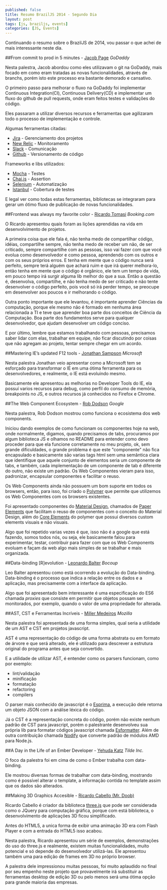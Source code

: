 ```yaml
---
published: false
title: Resumo BrazilJS 2014 - Segundo Dia
layout: post
tags: [js, braziljs, events]
categories: [JS, Events]
---
```

Continuando o resumo sobre o BrazilJS de 2014, vou passar o que achei de mais interessante neste dia.

##From commit to prod in 5 minutes - [Jacob Page](https://github.com/DullReferenceException) _GoDaddy_

Nesta palestra, Jacob abordou como eles utilizavam o git na GoDaddy, mais focado em como eram tratadas as novas funcionalidades, através de branchs, porém isto este processo era bastante demorado e cansativo.

O primeiro passo para melhorar o fluxo na GoDaddy foi implementar Continuous Integration(CI), Continuous Delivery(CD) e implementar um fluxo do github de pull requests, onde eram feitos testes e validações do código.

<!-- more -->

Eles passaram a utilizar diversos recursos e ferramentas que agilizaram todo o processo de implementação e controle.

Algumas ferramentas citadas:

* [Jira](https://www.atlassian.com/software/jira) - Gerenciamento dos projetos
* [New Relic](http://newrelic.com/) - Monitoramento
* [Slack](https://slack.com/) - Comunicação
* [Github](github.com) - Versionamento de código

Frameworks e libs utilizados:

* [Mocha](http://visionmedia.github.io/mocha) - Testes
* [Chai.js](http://chaijs.com/) - Assertion
* [Selenium](http://www.seleniumhq.org/) - Automatização
* [Istanbul](http://gotwarlost.github.io/istanbul) - Cobertura de testes

E legal ver como todas estas ferramentas, bibliotecas se integraram para gerar um ótimo fluxo de publicação de novas funcionalidades.

##Frontend was always my favorite color - [Ricardo Tomasi](https://github.com/ricardobeat) _Booking.com_

O Ricardo apresentou quais foram as lições aprendidas na vida em desenvolvimento de projetos.

A primeira coisa que ele fala é, não tenha medo de compartilhar código, idéias, compartilhe sempre, não tenha medo de receber um não, de ser criticado, sempre compartilhe com as pessoas, isso vai fazer com que você evolua como desenvolvedor e como pessoa, aprendendo com os outros e com os seus próprios erros. E tenha em mente que o código nunca será perfeito, sempre terá alguém que achará ruim e que irá querer melhora-lo, então tenha em mente que o código é orgânico, ele tem um tempo de vida, em pouco tempo irá surgir alguma lib melhor do que a sua. Então a questão é, desenvolva, compartilhe, e não tenha medo de ser criticado e não tente desenvolver o código perfeito, pois você só irá perder tempo, se preocupe em desenvolver aos poucos e ir melhorando o código.

Outra ponto importante que ele levantou, é importante aprender Ciências da computação, porque ele mesmo não é formado em nenhuma área relacionada a TI e teve que aprender boa parte dos conceitos de Ciência da Computação. Boa parte dos fundamentos serve para qualquer desenvolvedor, que ajudam desenvolver um código conciso.

E por último, lembre que estamos trabalhando com pessoas, precisamos saber lidar com elas, trabalhar em equipe, não ficar discutindo por coisas que não agregam ao projeto, tentar sempre chegar em um acordo.

##Mastering IE’s updated F12 tools - [Jonathan Sampson](https://github.com/jonathansampson) _Microsoft_

Nesta palestra Jonathan veio apresentar como a Microsoft tem se esforçado para transformar o IE em uma ótima ferramenta para os desenvolvedores, e realmente, o IE está evoluindo mesmo.

Basicamente ele apresentou as melhorias no Developer Tools do IE, ela possuí varios recursos para debug, como perfil do consumo de memória, breakpoints no JS, e outros recursos já conhecidos no Firefox e Chrome.

##The Web Component Ecosystem - [Rob Dodson](https://github.com/robdodson) _Google_

Nesta palestra, Rob Dodson mostrou como funciona o ecosistema dos web components.

Iniciou dando exemplos de como funcionam os componentes hoje na web, onde normalmente, digamos, quando precisamos de tabs, procuramos por algum biblioteca JS e olhamos no README para entender como devo proceder para que ela funcione corretamente no meu projeto, ok, sem grande dificuldades, o grande problema é que este "componente" não fica encapsulado e basicamente são varias tags html sem uma semântica clara que identifique que aquele conjunto de elementos seria um componente de tabs, e também, cada implementação de um componente de tab é diferente do outro, não existe um padrão. Os Web Componentes vieram para isso, padronizar, encapsular componentes e facilitar o reuso.

Os Web Components ainda não possuem um bom suporte em todos os browsers, então, para isso, foi criado o [Polymer](http://www.polymer-project.org/) que permite que utilizemos os Web Componentes com os browsers existentes.

Foi apresentado componentes do [Material Design](http://www.google.com/design/spec/material-design/introduction.html), chamados de [Paper Elements](http://www.polymer-project.org/docs/elements/paper-elements.html) que facilitam o reuso de componentes com o conceito do Material Design, além do [Core Elements](http://www.polymer-project.org/docs/elements/core-elements.html) do polymer que possui diversos custom elements visuais e não visuais. 

Algo que foi repetido varias vezes é que, isso não é a google que está fazendo, somos todos nós, ou seja, ele basicamente falou para experimentar, testar, contribuir para fazer com que os Web Components evoluam e façam da web algo mais simples de se trabalhar e mais organizada.

##Data-binding [R]evolution - [Leonardo Balter](https://github.com/leobalter) _Bocoup_

Leo Balter apresentou como está ocorrendo a evolução do Data-binding. Data-binding é o processo que indica a relação entre os dados e a aplicação, mas precisamente com a interface da aplicação.

Algo que foi apresentado bem interessante é uma especificação do ES6 chamada _proxies_ que consiste em permitir que objetos possam ser monitorados, por exemplo, quando o valor de uma propriedade for alterada.

##AST, CST e Ferramentas Incríveis - [Miller Medeiros](https://github.com/millermedeiros) _Mozilla_

Nesta palestra foi apresentada de uma forma simples, qual seria a utilidade de um AST e CST em projetos javascript.

AST é uma representação do código de uma forma abstrata ou em formato de árvore e que será alterado, ele é utilizado para descrever a estrutura original do programa antes que seja convertido.

E a utilidade de utilizar AST, é entender como os parsers funcionam, como por exemplo: 

* lint/validação
* minificação
* formatação
* refactoring
* compilers

O parser mais conhecido de javascript é o [Esprima](http://esprima.org/), a execução dele retorna um objeto JSON com a análise léxica do código.

Já o CST é a representação concreta do código, porém não existe nenhum padrão de CST para javascript, porém o palestrante desenvolveu sua própria lib para formatar códigos javascript chamada [Esformatter](https://github.com/millermedeiros/esformatter). Além de outra contribuição chamada [Nodify](https://github.com/millermedeiros/nodefy) que converte padrão de módulos AMD para Node.js.

##A Day in the Life of an Ember Developer - [Yehuda Katz](https://github.com/wycats) _Tilde Inc._

O foco da palestra foi em cima de como o Ember trabalha com data-binding.

Ele mostrou diversas formas de trabalhar com data-binding, mostrando como é possível alterar o template, a informação contida no template assim que os dados são alterados.

##Making 3D Graphics Accesible - [Ricardo Cabello (Mr. Doob)](https://github.com/mrdoob)

Ricardo Cabello é criador da biblioteca [three.js](http://threejs.org/) que pode ser considerada como o JQuery para computação gráfica, porque com está biblioteca, o desenvolvimento de aplicações 3D ficou simplificado.

Antes do HTML5, a unica forma de exibir uma animação 3D era com Flash Player e com a entrada do HTML5 isso acabou.

Nesta palestra, Ricardo apresentou um série de exemplos, demonstrações do uso do three.js e realmente, existem muitas funcionalidades, muito potencial e só depende do desenvolvedor utilizá-las. Ele apresentou também uma para edição de frames em 3D no próprio browser.

A palestra dele impressionou muitas pessoas, foi muito aplaudido no final por seu empenho neste projeto que provavelmente irá substituir as ferramentas desktop de edição 3D ou pelo menos será uma ótima opção para grande maioria das empresas.

